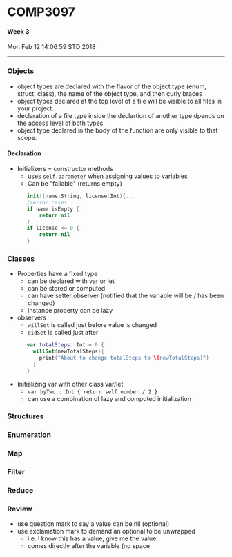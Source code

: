 # COMP3097
#### Week 3
Mon Feb 12 14:06:59 STD 2018

___

### Objects
- object types are declared with the flavor of the object type (enum, struct, class), the name of the object type, and then curly braces
- object types declared at the top level of a file will be visible to all files in your project.
- declaration of a file type inside the declartion of another type dpends on the access level of both types.
- object type declared in the body of the function are only visible to that scope.
#### Declaration
- Initializers = constructor methods
  - uses `self.parameter` when assigning values to variables
  - Can be "failable" (returns empty) 
  ```Swift 
     init!(name:String, license:Int){...
	 //error cases
	 if name.isEmpty {
    	 return nil
	 }
	 if license <= 0 {
	     return nil
	 }
  ```

### Classes
- Properties have a fixed type
  - can be declared with var or let
  - can be stored or computed
  - can have setter observer (notified that the variable will be / has been changed)
  - instance property can be lazy
- observers
  - `willSet` is called just before value is changed
  - `didSet` is called just after
  ``` Swift
     var totalSteps: Int = 0 {
	   willSet(newTotalSteps){
	     print("About to change totalSteps to \(newTotalSteps)")
	   }
	 }
  ```
- Initializing var with other class var/let
  - `var byTwo : Int { return self.number / 2 }`
  - can use a combination of lazy and computed initialization

  
### Structures

### Enumeration

### Map

### Filter

### Reduce


### Review
- use question mark to say a value can be nil (optional)
- use exclamation mark to demand an optional to be unwrapped
  - i.e. I know this has a value, give me the value.
  - comes directly after the variable (no space 
